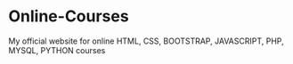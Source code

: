 # Online-Courses
My official website for online HTML, CSS, BOOTSTRAP, JAVASCRIPT, PHP, MYSQL, PYTHON courses
